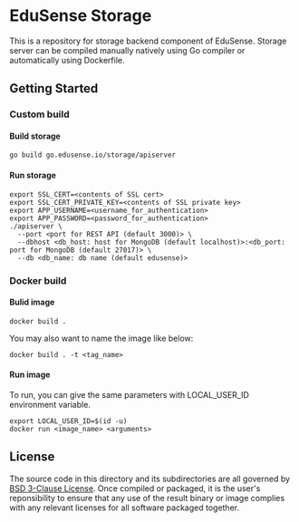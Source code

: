 EduSense Storage
================

This is a repository for storage backend component of EduSense.
Storage server can be compiled manually natively using Go compiler or
automatically using Dockerfile.

## Getting Started

### Custom build

#### Build storage
```
go build go.edusense.io/storage/apiserver
```

#### Run storage
```
export SSL_CERT=<contents of SSL cert>
export SSL_CERT_PRIVATE_KEY=<contents of SSL private key>
export APP_USERNAME=<username_for_authentication>
export APP_PASSWORD=<password_for_authentication>
./apiserver \
  --port <port for REST API (default 3000)> \
  --dbhost <db_host: host for MongoDB (default localhost)>:<db_port: port for MongoDB (default 27017)> \
  --db <db_name: db name (default edusense)>
```

### Docker build

#### Bulid image
```
docker build .
```

You may also want to name the image like below:
```
docker build . -t <tag_name>
```


#### Run image
To run, you can give the same parameters with LOCAL_USER_ID environment
variable.
```
export LOCAL_USER_ID=$(id -u)
docker run <image_name> <arguments>
```

## License

The source code in this directory and its subdirectories are all governed
by [BSD 3-Clause License](/LICENSE). Once compiled or packaged, it is the
user's reponsibility to ensure that any use of the result binary or image
complies with any relevant licenses for all software packaged together.
